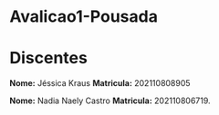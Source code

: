 # Avalicao1-Pousada
<h1>Discentes</h1>
<p><b>Nome:</b> Jéssica Kraus <b> Matricula:</b> 202110808905</p>
<p><b>Nome:</b> Nadia Naely Castro <b>Matricula:</b> 202110806719.</p>
